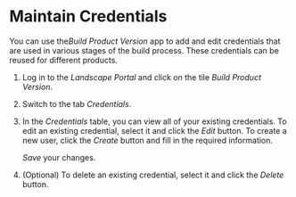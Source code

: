 <!-- loio67b5aee0a6d2487894217c42294d8cdb -->

# Maintain Credentials

You can use the*Build Product Version* app to add and edit credentials that are used in various stages of the build process. These credentials can be reused for different products.

1.  Log in to the *Landscape Portal* and click on the tile *Build Product Version*.

2.  Switch to the tab *Credentials*.

3.  In the *Credentials* table, you can view all of your existing credentials. To edit an existing credential, select it and click the *Edit* button. To create a new user, click the *Create* button and fill in the required information.

    *Save* your changes.

4.  \(Optional\) To delete an existing credential, select it and click the *Delete* button.



